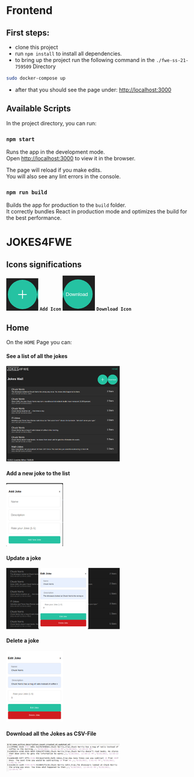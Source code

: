 # Frontend

## First steps: 
- clone this project
- run `npm install` to install all dependencies.
- to bring up the project run the following command in the `./fwe-ss-21-759509` Directory
```bash 
sudo docker-compose up 
```
- after that you should see the page under: [http://localhost:3000](http://localhost:3000) 
## Available Scripts
In the project directory, you can run:

### `npm start`

Runs the app in the development mode.<br />
Open [http://localhost:3000](http://localhost:3000) to view it in the browser.

The page will reload if you make edits.<br />
You will also see any lint errors in the console.

### `npm run build`
Builds the app for production to the `build` folder.<br />
It correctly bundles React in production mode and optimizes the build for the best performance.

# JOKES4FWE

## Icons significations
![add](docs/addIcon.png) <strong>`Add Icon`</strong>
![download](docs/downloadIcon.png) <strong>`Download Icon`</strong>


## Home
On the `HOME` Page you can:
#### See a list of all the jokes
<img src=docs/home.png width="60%">

#### Add a new joke to the list
<img src=docs/addJoke.png width="30%">

#### Update a joke
<img src=docs/editJoke.png width="60%">

#### Delete a joke
<img src=docs/delete.png width="30%">

#### Download all the Jokes as CSV-File
<img src=docs/download.png width="60%">
